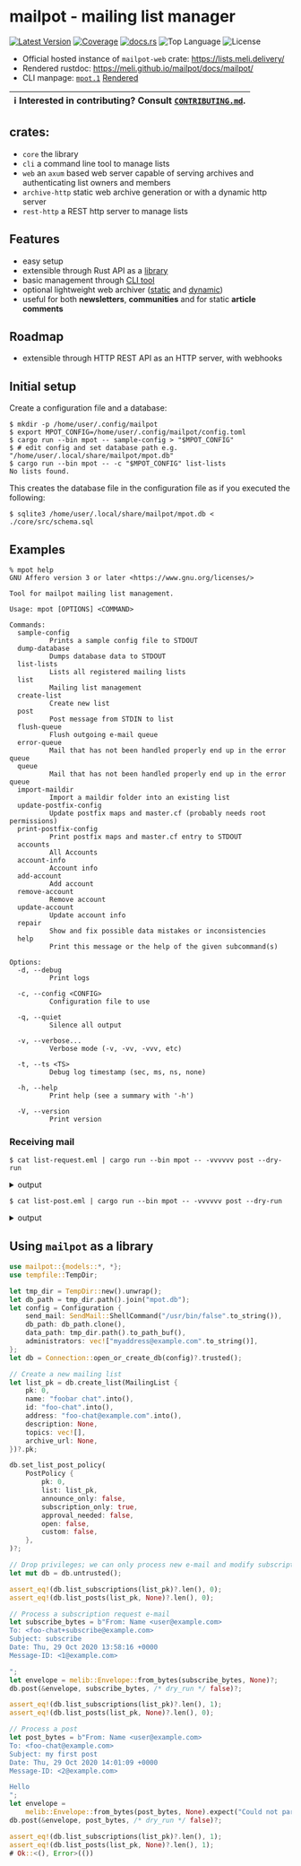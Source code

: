 # mailpot - mailing list manager

[![Latest Version]][crates.io]&nbsp;[![Coverage]][grcov-rport]&nbsp;[![docs.rs]][rustdoc]&nbsp;![Top Language]&nbsp;![License]

[Latest Version]: https://img.shields.io/crates/v/mailpot.svg?color=white
[crates.io]: https://crates.io/crates/mailpot
[Top Language]: https://img.shields.io/github/languages/top/meli/mailpot?color=white&logo=rust&logoColor=black
[License]: https://img.shields.io/github/license/meli/mailpot?color=white
[docs.rs]: https://img.shields.io/docsrs/mailpot?color=white
[rustdoc]: https://meli.github.io/mailpot/docs/mailpot/
[Coverage]: https://img.shields.io/endpoint?color=white&url=https://meli.github.io/mailpot/coverage/coverage.json
[grcov-rport]: https://meli.github.io/mailpot/coverage/

- Official hosted instance of `mailpot-web` crate: <https://lists.meli.delivery/>
- Rendered rustdoc: <https://meli.github.io/mailpot/docs/mailpot/>
- CLI manpage: [`mpot.1`](./docs/mpot.1) [Rendered](https://git.meli.delivery/meli/mailpot/src/branch/main/docs/mpot.1)

| ℹ️  Interested in contributing? Consult [`CONTRIBUTING.md`](./CONTRIBUTING.md). |
| ---                                                                            |

## crates:

- `core` the library
- `cli` a command line tool to manage lists
- `web` an `axum` based web server capable of serving archives and authenticating list owners and members
- `archive-http` static web archive generation or with a dynamic http server
- `rest-http` a REST http server to manage lists

## Features

- easy setup
- extensible through Rust API as a [library](./core)
- basic management through [CLI tool](./cli/)
- optional lightweight web archiver ([static](./archive-http/) and [dynamic](./web/))
- useful for both **newsletters**, **communities** and for static **article comments**

## Roadmap

- extensible through HTTP REST API as an HTTP server, with webhooks

## Initial setup

Create a configuration file and a database:

```shell
$ mkdir -p /home/user/.config/mailpot
$ export MPOT_CONFIG=/home/user/.config/mailpot/config.toml
$ cargo run --bin mpot -- sample-config > "$MPOT_CONFIG"
$ # edit config and set database path e.g. "/home/user/.local/share/mailpot/mpot.db"
$ cargo run --bin mpot -- -c "$MPOT_CONFIG" list-lists
No lists found.
```

This creates the database file in the configuration file as if you executed the following:

```shell
$ sqlite3 /home/user/.local/share/mailpot/mpot.db < ./core/src/schema.sql
```

## Examples

```text
% mpot help
GNU Affero version 3 or later <https://www.gnu.org/licenses/>

Tool for mailpot mailing list management.

Usage: mpot [OPTIONS] <COMMAND>

Commands:
  sample-config
          Prints a sample config file to STDOUT
  dump-database
          Dumps database data to STDOUT
  list-lists
          Lists all registered mailing lists
  list
          Mailing list management
  create-list
          Create new list
  post
          Post message from STDIN to list
  flush-queue
          Flush outgoing e-mail queue
  error-queue
          Mail that has not been handled properly end up in the error queue
  queue
          Mail that has not been handled properly end up in the error queue
  import-maildir
          Import a maildir folder into an existing list
  update-postfix-config
          Update postfix maps and master.cf (probably needs root permissions)
  print-postfix-config
          Print postfix maps and master.cf entry to STDOUT
  accounts
          All Accounts
  account-info
          Account info
  add-account
          Add account
  remove-account
          Remove account
  update-account
          Update account info
  repair
          Show and fix possible data mistakes or inconsistencies
  help
          Print this message or the help of the given subcommand(s)

Options:
  -d, --debug
          Print logs

  -c, --config <CONFIG>
          Configuration file to use

  -q, --quiet
          Silence all output

  -v, --verbose...
          Verbose mode (-v, -vv, -vvv, etc)

  -t, --ts <TS>
          Debug log timestamp (sec, ms, ns, none)

  -h, --help
          Print help (see a summary with '-h')

  -V, --version
          Print version
```

### Receiving mail

```shell
$ cat list-request.eml | cargo run --bin mpot -- -vvvvvv post --dry-run
```

<details><summary>output</summary>

```shell
TRACE - Received envelope to post: Envelope {
    Subject: "unsubscribe",
    Date: "Tue, 04 Aug 2020 14:10:13 +0300",
    From: [
        Address::Mailbox {
            display_name: "Mxxxx Pxxxxxxxxxxxx",
            address_spec: "exxxxx@localhost",
        },
    ],
    To: [
        Address::Mailbox {
            display_name: "",
            address_spec: "test-announce+request@localhost",
        },
    ],
    Message-ID: "<ejduu.fddf8sgen4j7@localhost>",
    In-Reply-To: None,
    References: None,
    Hash: 12581897380059220314,
}
TRACE - unsubscribe action for addresses [Address::Mailbox { display_name: "Mxxxx Pxxxxxxxxxxxx", address_spec: "exxxxx@localhost" }] in list [#2 test-announce] test announcements <test-announce@localhost>
TRACE - Is post related to list [#1 test] Test list <test@localhost>? false
```
</details>

```shell
$ cat list-post.eml | cargo run --bin mpot -- -vvvvvv post --dry-run
```

<details><summary>output</summary>

```shell
TRACE - Received envelope to post: Envelope {
    Subject: "[test-announce] new test releases",
    Date: "Tue, 04 Aug 2020 14:10:13 +0300",
    From: [
        Address::Mailbox {
            display_name: "Mxxxx Pxxxxxxxxxxxx",
            address_spec: "exxxxx@localhost",
        },
    ],
    To: [
        Address::Mailbox {
            display_name: "",
            address_spec: "test-announce@localhost",
        },
    ],
    Message-ID: "<ejduu.sddf8sgen4j7@localhost>",
    In-Reply-To: None,
    References: None,
    Hash: 10220641455578979007,
}
TRACE - Is post related to list [#1 test] Test list <test@localhost>? false
TRACE - Is post related to list [#2 test-announce] test announcements <test-announce@localhost>? true
TRACE - Examining list "test announcements" <test-announce@localhost>
TRACE - List subscriptions [
    ListSubscription {
        list: 2,
        address: "exxxxx@localhost",
        name: None,
        digest: false,
        hide_address: false,
        receive_duplicates: false,
        receive_own_posts: true,
        receive_confirmation: true,
        enabled: true,
    },
]
TRACE - Running FixCRLF filter
TRACE - Running PostRightsCheck filter
TRACE - Running AddListHeaders filter
TRACE - Running FinalizeRecipients filter
TRACE - examining subscription ListSubscription { list: 2, address: "exxxxx@localhost", name: None, digest: false, hide_address: false, receive_duplicates: false, receive_own_posts: true, receive_confirmation: true, enabled: true }
TRACE - subscription is submitter
TRACE - subscription gets copy
TRACE - result Ok(
    Post {
        list: MailingList {
            pk: 2,
            name: "test announcements",
            id: "test-announce",
            address: "test-announce@localhost",
            description: None,
            archive_url: None,
        },
        from: Address::Mailbox {
            display_name: "Mxxxx Pxxxxxxxxxxxx",
            address_spec: "exxxxx@localhost",
        },
        subscriptions: 1,
        bytes: 851,
        policy: None,
        to: [
            Address::Mailbox {
                display_name: "",
                address_spec: "test-announce@localhost",
            },
        ],
        action: Accept {
            recipients: [
                Address::Mailbox {
                    display_name: "",
                    address_spec: "exxxxx@localhost",
                },
            ],
            digests: [],
        },
    },
)
```
</details>

## Using `mailpot` as a library

```rust
use mailpot::{models::*, *};
use tempfile::TempDir;

let tmp_dir = TempDir::new().unwrap();
let db_path = tmp_dir.path().join("mpot.db");
let config = Configuration {
    send_mail: SendMail::ShellCommand("/usr/bin/false".to_string()),
    db_path: db_path.clone(),
    data_path: tmp_dir.path().to_path_buf(),
    administrators: vec!["myaddress@example.com".to_string()],
};
let db = Connection::open_or_create_db(config)?.trusted();

// Create a new mailing list
let list_pk = db.create_list(MailingList {
    pk: 0,
    name: "foobar chat".into(),
    id: "foo-chat".into(),
    address: "foo-chat@example.com".into(),
    description: None,
    topics: vec![],
    archive_url: None,
})?.pk;

db.set_list_post_policy(
    PostPolicy {
        pk: 0,
        list: list_pk,
        announce_only: false,
        subscription_only: true,
        approval_needed: false,
        open: false,
        custom: false,
    },
)?;

// Drop privileges; we can only process new e-mail and modify subscriptions from now on.
let mut db = db.untrusted();

assert_eq!(db.list_subscriptions(list_pk)?.len(), 0);
assert_eq!(db.list_posts(list_pk, None)?.len(), 0);

// Process a subscription request e-mail
let subscribe_bytes = b"From: Name <user@example.com>
To: <foo-chat+subscribe@example.com>
Subject: subscribe
Date: Thu, 29 Oct 2020 13:58:16 +0000
Message-ID: <1@example.com>

";
let envelope = melib::Envelope::from_bytes(subscribe_bytes, None)?;
db.post(&envelope, subscribe_bytes, /* dry_run */ false)?;

assert_eq!(db.list_subscriptions(list_pk)?.len(), 1);
assert_eq!(db.list_posts(list_pk, None)?.len(), 0);

// Process a post
let post_bytes = b"From: Name <user@example.com>
To: <foo-chat@example.com>
Subject: my first post
Date: Thu, 29 Oct 2020 14:01:09 +0000
Message-ID: <2@example.com>

Hello
";
let envelope =
    melib::Envelope::from_bytes(post_bytes, None).expect("Could not parse message");
db.post(&envelope, post_bytes, /* dry_run */ false)?;

assert_eq!(db.list_subscriptions(list_pk)?.len(), 1);
assert_eq!(db.list_posts(list_pk, None)?.len(), 1);
# Ok::<(), Error>(())
```

